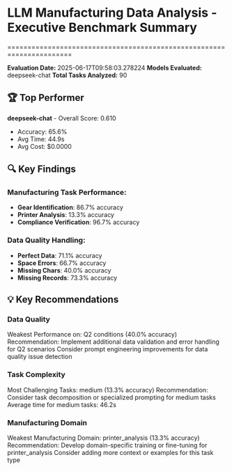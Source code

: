 # LLM Manufacturing Data Analysis - Executive Benchmark Summary
======================================================================

**Evaluation Date:** 2025-06-17T09:58:03.278224
**Models Evaluated:** deepseek-chat
**Total Tasks Analyzed:** 90

## 🏆 Top Performer
**deepseek-chat** - Overall Score: 0.610
- Accuracy: 65.6%
- Avg Time: 44.9s
- Avg Cost: $0.0000

## 🔍 Key Findings
### Manufacturing Task Performance:
- **Gear Identification**: 86.7% accuracy
- **Printer Analysis**: 13.3% accuracy
- **Compliance Verification**: 96.7% accuracy
### Data Quality Handling:
- **Perfect Data**: 71.1% accuracy
- **Space Errors**: 66.7% accuracy
- **Missing Chars**: 40.0% accuracy
- **Missing Records**: 73.3% accuracy

## 💡 Key Recommendations
### Data Quality
Weakest Performance on: Q2 conditions (40.0% accuracy)
            Recommendation: Implement additional data validation and error handling for Q2 scenarios
            Consider prompt engineering improvements for data quality issue detection

### Task Complexity
Most Challenging Tasks: medium (13.3% accuracy)
            Recommendation: Consider task decomposition or specialized prompting for medium tasks
            Average time for medium tasks: 46.2s

### Manufacturing Domain
Weakest Manufacturing Domain: printer_analysis (13.3% accuracy)
            Recommendation: Develop domain-specific training or fine-tuning for printer_analysis
            Consider adding more context or examples for this task type
